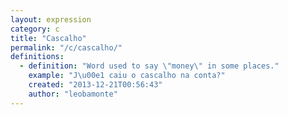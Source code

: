 ```yaml
---
layout: expression
category: c
title: "Cascalho"
permalink: "/c/cascalho/"
definitions:
  - definition: "Word used to say \"money\" in some places."
    example: "J\u00e1 caiu o cascalho na conta?"
    created: "2013-12-21T00:56:43"
    author: "leobamonte"
---
```

